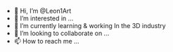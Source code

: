 - 👋 Hi, I’m @Leon1Art
- 👀 I’m interested in ...
- 🌱 I’m currently learning & working In the 3D industry 
- 💞️ I’m looking to collaborate on ...
- 📫 How to reach me ...

<!---
Leon1Art/Leon1Art is a ✨ special ✨ repository because its `README.md` (this file) appears on your GitHub profile.
You can click the Preview link to take a look at your changes.
--->
